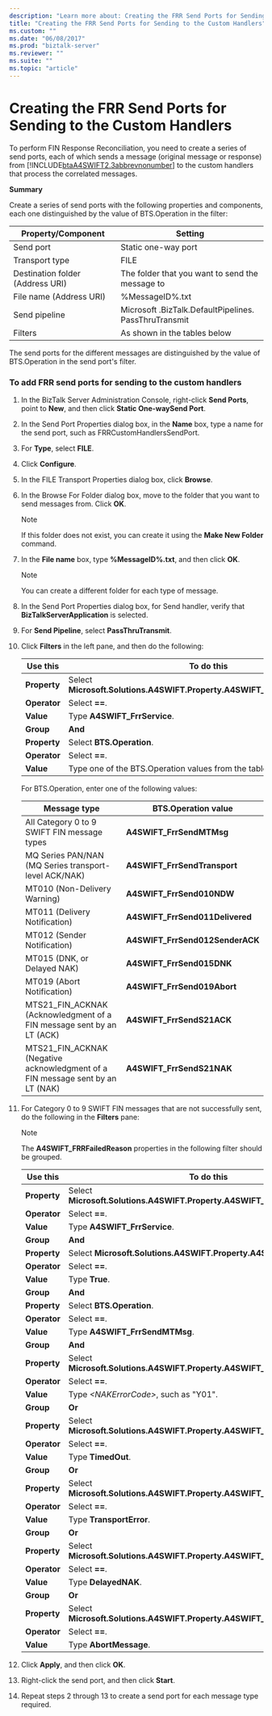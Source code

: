 ```yaml
---
description: "Learn more about: Creating the FRR Send Ports for Sending to the Custom Handlers"
title: "Creating the FRR Send Ports for Sending to the Custom Handlers"
ms.custom: ""
ms.date: "06/08/2017"
ms.prod: "biztalk-server"
ms.reviewer: ""
ms.suite: ""
ms.topic: "article"
---
```

# Creating the FRR Send Ports for Sending to the Custom Handlers
To perform FIN Response Reconciliation, you need to create a series of send ports, each of which sends a message (original message or response) from [!INCLUDE[btaA4SWIFT2.3abbrevnonumber](../../includes/btaa4swift2-3abbrevnonumber-md.md)] to the custom handlers that process the correlated messages.  

 **Summary**  

 Create a series of send ports with the following properties and components, each one distinguished by the value of BTS.Operation in the filter:  


|        Property/Component        |                                             Setting                                              |
|----------------------------------|--------------------------------------------------------------------------------------------------|
|            Send port             |                                       Static one-way port                                        |
|          Transport type          |                                               FILE                                               |
| Destination folder (Address URI) |                         The folder that you want to send the message to                          |
|     File name (Address URI)      |                                         %MessageID%.txt                                          |
|          Send pipeline           | Microsoft .BizTalk.DefaultPipelines. PassThruTransmit |
|             Filters              |                                   As shown in the tables below                                   |

 The send ports for the different messages are distinguished by the value of BTS.Operation in the send port's filter.  

### To add FRR send ports for sending to the custom handlers  

1.  In the BizTalk Server Administration Console, right-click **Send Ports**, point to **New**, and then click **Static One-waySend Port**.  

2.  In the Send Port Properties dialog box, in the **Name** box, type a name for the send port, such as FRRCustomHandlersSendPort.  

3.  For **Type**, select **FILE**.  

4.  Click **Configure**.  

5.  In the FILE Transport Properties dialog box, click **Browse**.  

6.  In the Browse For Folder dialog box, move to the folder that you want to send messages from. Click **OK**.  

    > [!NOTE]
    >  If this folder does not exist, you can create it using the **Make New Folder** command.  

7.  In the **File name** box, type **%MessageID%.txt**, and then click **OK**.  

    > [!NOTE]
    >  You can create a different folder for each type of message.  

8.  In the Send Port Properties dialog box, for Send handler, verify that **BizTalkServerApplication** is selected.  

9. For **Send Pipeline**, select **PassThruTransmit**.  

10. Click **Filters** in the left pane, and then do the following:  

    |Use this|To do this|  
    |--------------|----------------|  
    |**Property**|Select **Microsoft.Solutions.A4SWIFT.Property.A4SWIFT_SendingServiceType**.|  
    |**Operator**|Select **==**.|  
    |**Value**|Type **A4SWIFT_FrrService**.|  
    |**Group**|**And**|  
    |**Property**|Select **BTS.Operation**.|  
    |**Operator**|Select **==**.|  
    |**Value**|Type one of the BTS.Operation values from the table below.|  

     For BTS.Operation, enter one of the following values:  

    |Message type|BTS.Operation value|  
    |------------------|-------------------------|  
    |All Category 0 to 9 SWIFT FIN message types|**A4SWIFT_FrrSendMTMsg**|  
    |MQ Series PAN/NAN (MQ Series transport-level ACK/NAK)|**A4SWIFT_FrrSendTransport**|  
    |MT010 (Non-Delivery Warning)|**A4SWIFT_FrrSend010NDW**|  
    |MT011 (Delivery Notification)|**A4SWIFT_FrrSend011Delivered**|  
    |MT012 (Sender Notification)|**A4SWIFT_FrrSend012SenderACK**|  
    |MT015 (DNK, or Delayed NAK)|**A4SWIFT_FrrSend015DNK**|  
    |MT019 (Abort Notification)|**A4SWIFT_FrrSend019Abort**|  
    |MTS21_FIN_ACKNAK (Acknowledgment of a FIN message sent by an LT (ACK)|**A4SWIFT_FrrSendS21ACK**|  
    |MTS21_FIN_ACKNAK (Negative acknowledgment of a FIN message sent by an LT (NAK)|**A4SWIFT_FrrSendS21NAK**|  

11. For Category 0 to 9 SWIFT FIN messages that are not successfully sent, do the following in the **Filters** pane:  

    > [!NOTE]
    >  The **A4SWIFT_FRRFailedReason** properties in the following filter should be grouped.  

    |Use this|To do this|  
    |--------------|----------------|  
    |**Property**|Select **Microsoft.Solutions.A4SWIFT.Property.A4SWIFT_SendingServiceType**.|  
    |**Operator**|Select **==**.|  
    |**Value**|Type **A4SWIFT_FrrService**.|  
    |**Group**|**And**|  
    |**Property**|Select **Microsoft.Solutions.A4SWIFT.Property.A4SWIFT_FrrFailed**.|  
    |**Operator**|Select **==**.|  
    |**Value**|Type **True**.|  
    |**Group**|**And**|  
    |**Property**|Select **BTS.Operation**.|  
    |**Operator**|Select **==**.|  
    |**Value**|Type **A4SWIFT_FrrSendMTMsg**.|  
    |**Group**|**And**|  
    |**Property**|Select **Microsoft.Solutions.A4SWIFT.Property.A4SWIFT_FRRFailedReason**.|  
    |**Operator**|Select **==**.|  
    |**Value**|Type *\<NAKErrorCode\>*, such as "Y01".|  
    |**Group**|**Or**|  
    |**Property**|Select **Microsoft.Solutions.A4SWIFT.Property.A4SWIFT_FRRFailedReason**.|  
    |**Operator**|Select **==**.|  
    |**Value**|Type **TimedOut**.|  
    |**Group**|**Or**|  
    |**Property**|Select **Microsoft.Solutions.A4SWIFT.Property.A4SWIFT_FRRFailedReason**.|  
    |**Operator**|Select **==**.|  
    |**Value**|Type **TransportError**.|  
    |**Group**|**Or**|  
    |**Property**|Select **Microsoft.Solutions.A4SWIFT.Property.A4SWIFT_FRRFailedReason**.|  
    |**Operator**|Select **==**.|  
    |**Value**|Type **DelayedNAK**.|  
    |**Group**|**Or**|  
    |**Property**|Select **Microsoft.Solutions.A4SWIFT.Property.A4SWIFT_FRRFailedReason**.|  
    |**Operator**|Select **==**.|  
    |**Value**|Type **AbortMessage**.|  

12. Click **Apply**, and then click **OK**.  

13. Right-click the send port, and then click **Start**.  

14. Repeat steps 2 through 13 to create a send port for each message type required.
